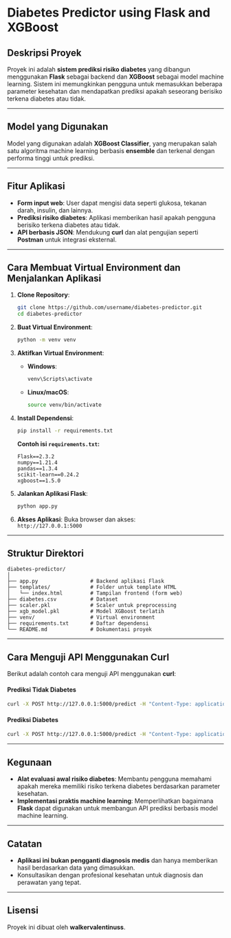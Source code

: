 # Diabetes Predictor using Flask and XGBoost

## Deskripsi Proyek

Proyek ini adalah **sistem prediksi risiko diabetes** yang dibangun menggunakan **Flask** sebagai backend dan **XGBoost** sebagai model machine learning. Sistem ini memungkinkan pengguna untuk memasukkan beberapa parameter kesehatan dan mendapatkan prediksi apakah seseorang berisiko terkena diabetes atau tidak.

---

## Model yang Digunakan

Model yang digunakan adalah **XGBoost Classifier**, yang merupakan salah satu algoritma machine learning berbasis **ensemble** dan terkenal dengan performa tinggi untuk prediksi.

---

## Fitur Aplikasi

- **Form input web**: User dapat mengisi data seperti glukosa, tekanan darah, insulin, dan lainnya.
- **Prediksi risiko diabetes**: Aplikasi memberikan hasil apakah pengguna berisiko terkena diabetes atau tidak.
- **API berbasis JSON**: Mendukung **curl** dan alat pengujian seperti **Postman** untuk integrasi eksternal.

---

## Cara Membuat Virtual Environment dan Menjalankan Aplikasi

1. **Clone Repository**:

   ```bash
   git clone https://github.com/username/diabetes-predictor.git
   cd diabetes-predictor
   ```

2. **Buat Virtual Environment**:

   ```bash
   python -m venv venv
   ```

3. **Aktifkan Virtual Environment**:

   - **Windows**:
     ```bash
     venv\Scripts\activate
     ```
   - **Linux/macOS**:
     ```bash
     source venv/bin/activate
     ```

4. **Install Dependensi**:

   ```bash
   pip install -r requirements.txt
   ```

   **Contoh isi `requirements.txt`:**

   ```
   Flask==2.3.2
   numpy==1.21.4
   pandas==1.3.4
   scikit-learn==0.24.2
   xgboost==1.5.0
   ```

5. **Jalankan Aplikasi Flask**:

   ```bash
   python app.py
   ```

6. **Akses Aplikasi**:
   Buka browser dan akses:  
   `http://127.0.0.1:5000`

---

## Struktur Direktori

```
diabetes-predictor/
│
├── app.py                 # Backend aplikasi Flask
├── templates/             # Folder untuk template HTML
│   └── index.html         # Tampilan frontend (form web)
├── diabetes.csv           # Dataset
├── scaler.pkl             # Scaler untuk preprocessing
├── xgb_model.pkl          # Model XGBoost terlatih
├── venv/                  # Virtual environment
├── requirements.txt       # Daftar dependensi
└── README.md              # Dokumentasi proyek
```

---

## Cara Menguji API Menggunakan Curl

Berikut adalah contoh cara menguji API menggunakan **curl**:

#### Prediksi Tidak Diabetes

```bash
curl -X POST http://127.0.0.1:5000/predict -H "Content-Type: application/json" -d "{"input": [2, 88, 70, 32, 85, 24.8, 0.5, 28]}"
```

#### Prediksi Diabetes

```bash
curl -X POST http://127.0.0.1:5000/predict -H "Content-Type: application/json" -d "{"input": [8, 190, 90, 35, 180, 38.5, 1.2, 60]}"
```

---

## Kegunaan

- **Alat evaluasi awal risiko diabetes**: Membantu pengguna memahami apakah mereka memiliki risiko terkena diabetes berdasarkan parameter kesehatan.
- **Implementasi praktis machine learning**: Memperlihatkan bagaimana **Flask** dapat digunakan untuk membangun API prediksi berbasis model machine learning.

---

## Catatan

- **Aplikasi ini bukan pengganti diagnosis medis** dan hanya memberikan hasil berdasarkan data yang dimasukkan.
- Konsultasikan dengan profesional kesehatan untuk diagnosis dan perawatan yang tepat.

---

## Lisensi

Proyek ini dibuat oleh **walkervalentinuss**.

